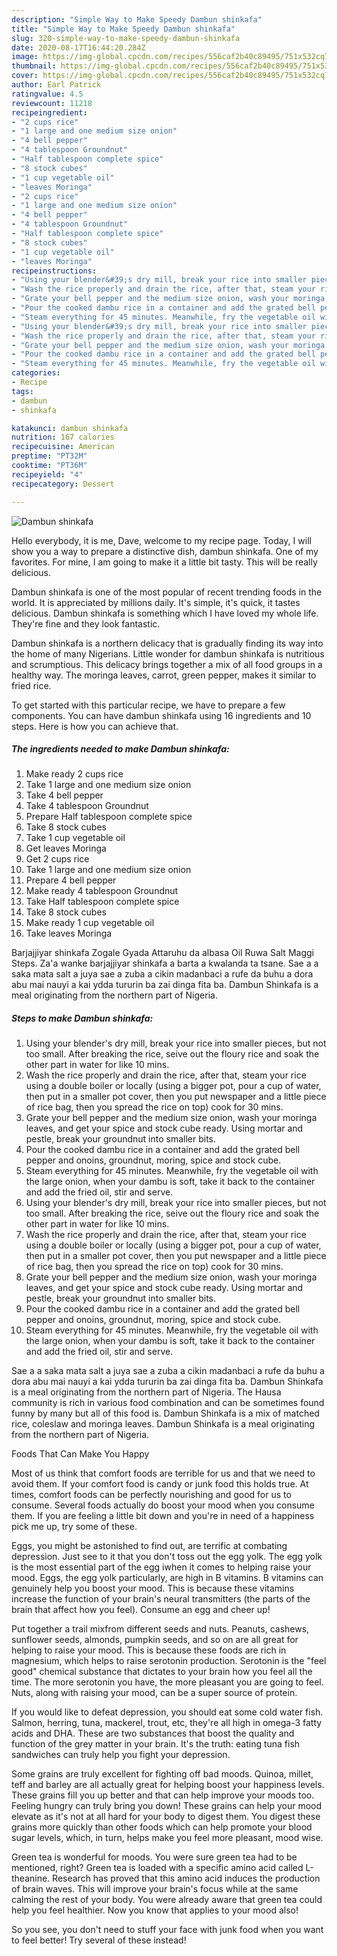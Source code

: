 ```yaml
---
description: "Simple Way to Make Speedy Dambun shinkafa"
title: "Simple Way to Make Speedy Dambun shinkafa"
slug: 320-simple-way-to-make-speedy-dambun-shinkafa
date: 2020-08-17T16:44:20.284Z
image: https://img-global.cpcdn.com/recipes/556caf2b40c89495/751x532cq70/dambun-shinkafa-recipe-main-photo.jpg
thumbnail: https://img-global.cpcdn.com/recipes/556caf2b40c89495/751x532cq70/dambun-shinkafa-recipe-main-photo.jpg
cover: https://img-global.cpcdn.com/recipes/556caf2b40c89495/751x532cq70/dambun-shinkafa-recipe-main-photo.jpg
author: Earl Patrick
ratingvalue: 4.5
reviewcount: 11218
recipeingredient:
- "2 cups rice"
- "1 large and one medium size onion"
- "4 bell pepper"
- "4 tablespoon Groundnut"
- "Half tablespoon complete spice"
- "8 stock cubes"
- "1 cup vegetable oil"
- "leaves Moringa"
- "2 cups rice"
- "1 large and one medium size onion"
- "4 bell pepper"
- "4 tablespoon Groundnut"
- "Half tablespoon complete spice"
- "8 stock cubes"
- "1 cup vegetable oil"
- "leaves Moringa"
recipeinstructions:
- "Using your blender&#39;s dry mill, break your rice into smaller pieces, but not too small. After breaking the rice, seive out the floury rice and soak the other part in water for like 10 mins."
- "Wash the rice properly and drain the rice, after that, steam your rice using a double boiler or locally (using a bigger pot, pour a cup of water, then put in a smaller pot cover, then you put newspaper and a little piece of rice bag, then you spread the rice on top) cook for 30 mins."
- "Grate your bell pepper and the medium size onion, wash your moringa leaves, and get your spice and stock cube ready. Using mortar and pestle, break your groundnut into smaller bits."
- "Pour the cooked dambu rice in a container and add the grated bell pepper and onoins, groundnut, moring, spice and stock cube."
- "Steam everything for 45 minutes. Meanwhile, fry the vegetable oil with the large onion, when your dambu is soft, take it back to the container and add the fried oil, stir and serve."
- "Using your blender&#39;s dry mill, break your rice into smaller pieces, but not too small. After breaking the rice, seive out the floury rice and soak the other part in water for like 10 mins."
- "Wash the rice properly and drain the rice, after that, steam your rice using a double boiler or locally (using a bigger pot, pour a cup of water, then put in a smaller pot cover, then you put newspaper and a little piece of rice bag, then you spread the rice on top) cook for 30 mins."
- "Grate your bell pepper and the medium size onion, wash your moringa leaves, and get your spice and stock cube ready. Using mortar and pestle, break your groundnut into smaller bits."
- "Pour the cooked dambu rice in a container and add the grated bell pepper and onoins, groundnut, moring, spice and stock cube."
- "Steam everything for 45 minutes. Meanwhile, fry the vegetable oil with the large onion, when your dambu is soft, take it back to the container and add the fried oil, stir and serve."
categories:
- Recipe
tags:
- dambun
- shinkafa

katakunci: dambun shinkafa 
nutrition: 167 calories
recipecuisine: American
preptime: "PT32M"
cooktime: "PT36M"
recipeyield: "4"
recipecategory: Dessert

---
```



![Dambun shinkafa](https://img-global.cpcdn.com/recipes/556caf2b40c89495/751x532cq70/dambun-shinkafa-recipe-main-photo.jpg)

Hello everybody, it is me, Dave, welcome to my recipe page. Today, I will show you a way to prepare a distinctive dish, dambun shinkafa. One of my favorites. For mine, I am going to make it a little bit tasty. This will be really delicious.

Dambun shinkafa is one of the most popular of recent trending foods in the world. It is appreciated by millions daily. It's simple, it's quick, it tastes delicious. Dambun shinkafa is something which I have loved my whole life. They're fine and they look fantastic.

Dambun shinkafa is a northern delicacy that is gradually finding its way into the home of many Nigerians. Little wonder for dambun shinkafa is nutritious and scrumptious. This delicacy brings together a mix of all food groups in a healthy way. The moringa leaves, carrot, green pepper, makes it similar to fried rice.


To get started with this particular recipe, we have to prepare a few components. You can have dambun shinkafa using 16 ingredients and 10 steps. Here is how you can achieve that.

<!--inarticleads1-->

##### The ingredients needed to make Dambun shinkafa:

1. Make ready 2 cups rice
1. Take 1 large and one medium size onion
1. Take 4 bell pepper
1. Take 4 tablespoon Groundnut
1. Prepare Half tablespoon complete spice
1. Take 8 stock cubes
1. Take 1 cup vegetable oil
1. Get leaves Moringa
1. Get 2 cups rice
1. Take 1 large and one medium size onion
1. Prepare 4 bell pepper
1. Make ready 4 tablespoon Groundnut
1. Take Half tablespoon complete spice
1. Take 8 stock cubes
1. Make ready 1 cup vegetable oil
1. Take leaves Moringa


Barjajjiyar shinkafa Zogale Gyada Attaruhu da albasa Oil Ruwa Salt Maggi Steps. Za&#39;a wanke barjajjiyar shinkafa a barta a kwalanda ta tsane. Sae a a saka mata salt a juya sae a zuba a cikin madanbaci a rufe da buhu a dora abu mai nauyi a kai ydda tururin ba zai dinga fita ba. Dambun Shinkafa is a meal originating from the northern part of Nigeria. 

<!--inarticleads2-->

##### Steps to make Dambun shinkafa:

1. Using your blender&#39;s dry mill, break your rice into smaller pieces, but not too small. After breaking the rice, seive out the floury rice and soak the other part in water for like 10 mins.
1. Wash the rice properly and drain the rice, after that, steam your rice using a double boiler or locally (using a bigger pot, pour a cup of water, then put in a smaller pot cover, then you put newspaper and a little piece of rice bag, then you spread the rice on top) cook for 30 mins.
1. Grate your bell pepper and the medium size onion, wash your moringa leaves, and get your spice and stock cube ready. Using mortar and pestle, break your groundnut into smaller bits.
1. Pour the cooked dambu rice in a container and add the grated bell pepper and onoins, groundnut, moring, spice and stock cube.
1. Steam everything for 45 minutes. Meanwhile, fry the vegetable oil with the large onion, when your dambu is soft, take it back to the container and add the fried oil, stir and serve.
1. Using your blender&#39;s dry mill, break your rice into smaller pieces, but not too small. After breaking the rice, seive out the floury rice and soak the other part in water for like 10 mins.
1. Wash the rice properly and drain the rice, after that, steam your rice using a double boiler or locally (using a bigger pot, pour a cup of water, then put in a smaller pot cover, then you put newspaper and a little piece of rice bag, then you spread the rice on top) cook for 30 mins.
1. Grate your bell pepper and the medium size onion, wash your moringa leaves, and get your spice and stock cube ready. Using mortar and pestle, break your groundnut into smaller bits.
1. Pour the cooked dambu rice in a container and add the grated bell pepper and onoins, groundnut, moring, spice and stock cube.
1. Steam everything for 45 minutes. Meanwhile, fry the vegetable oil with the large onion, when your dambu is soft, take it back to the container and add the fried oil, stir and serve.


Sae a a saka mata salt a juya sae a zuba a cikin madanbaci a rufe da buhu a dora abu mai nauyi a kai ydda tururin ba zai dinga fita ba. Dambun Shinkafa is a meal originating from the northern part of Nigeria. The Hausa community is rich in various food combination and can be sometimes found funny by many but all of this food is. Dambun Shinkafa is a mix of matched rice, coleslaw and moringa leaves. Dambun Shinkafa is a meal originating from the northern part of Nigeria. 

Foods That Can Make You Happy


Most of us think that comfort foods are terrible for us and that we need to avoid them. If your comfort food is candy or junk food this holds true. At times, comfort foods can be perfectly nourishing and good for us to consume. Several foods actually do boost your mood when you consume them. If you are feeling a little bit down and you're in need of a happiness pick me up, try some of these.

Eggs, you might be astonished to find out, are terrific at combating depression. Just see to it that you don't toss out the egg yolk. The egg yolk is the most essential part of the egg iwhen it comes to helping raise your mood. Eggs, the egg yolk particularly, are high in B vitamins. B vitamins can genuinely help you boost your mood. This is because these vitamins increase the function of your brain's neural transmitters (the parts of the brain that affect how you feel). Consume an egg and cheer up!

Put together a trail mixfrom different seeds and nuts. Peanuts, cashews, sunflower seeds, almonds, pumpkin seeds, and so on are all great for helping to raise your mood. This is because these foods are rich in magnesium, which helps to raise serotonin production. Serotonin is the "feel good" chemical substance that dictates to your brain how you feel all the time. The more serotonin you have, the more pleasant you are going to feel. Nuts, along with raising your mood, can be a super source of protein.

If you would like to defeat depression, you should eat some cold water fish. Salmon, herring, tuna, mackerel, trout, etc, they're all high in omega-3 fatty acids and DHA. These are two substances that boost the quality and function of the grey matter in your brain. It's the truth: eating tuna fish sandwiches can truly help you fight your depression. 

Some grains are truly excellent for fighting off bad moods. Quinoa, millet, teff and barley are all actually great for helping boost your happiness levels. These grains fill you up better and that can help improve your moods too. Feeling hungry can truly bring you down! These grains can help your mood elevate as it's not at all hard for your body to digest them. You digest these grains more quickly than other foods which can help promote your blood sugar levels, which, in turn, helps make you feel more pleasant, mood wise.

Green tea is wonderful for moods. You were sure green tea had to be mentioned, right? Green tea is loaded with a specific amino acid called L-theanine. Research has proved that this amino acid induces the production of brain waves. This will improve your brain's focus while at the same calming the rest of your body. You were already aware that green tea could help you feel healthier. Now you know that applies to your mood also!

So you see, you don't need to stuff your face with junk food when you want to feel better! Try several of these instead!


